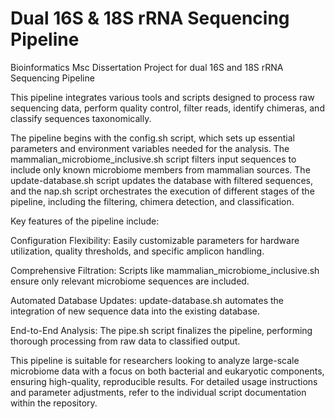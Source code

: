 # Dual 16S & 18S rRNA Sequencing Pipeline

Bioinformatics Msc Dissertation Project for dual 16S and 18S rRNA Sequencing Pipeline

 This pipeline integrates various tools and scripts designed to process raw sequencing data, perform quality control, filter reads, identify chimeras, and classify sequences taxonomically.

The pipeline begins with the config.sh script, which sets up essential parameters and environment variables needed for the analysis. The mammalian_microbiome_inclusive.sh script filters input sequences to include only known microbiome members from mammalian sources. The update-database.sh script updates the database with filtered sequences, and the nap.sh script orchestrates the execution of different stages of the pipeline, including the filtering, chimera detection, and classification.

Key features of the pipeline include:

Configuration Flexibility: Easily customizable parameters for hardware utilization, quality thresholds, and specific amplicon handling.

Comprehensive Filtration: Scripts like mammalian_microbiome_inclusive.sh ensure only relevant microbiome sequences are included.

Automated Database Updates: update-database.sh automates the integration of new sequence data into the existing database.

End-to-End Analysis: The pipe.sh script finalizes the pipeline, performing thorough processing from raw data to classified output.

This pipeline is suitable for researchers looking to analyze large-scale microbiome data with a focus on both bacterial and eukaryotic components, ensuring high-quality, reproducible results. For detailed usage instructions and parameter adjustments, refer to the individual script documentation within the repository.

